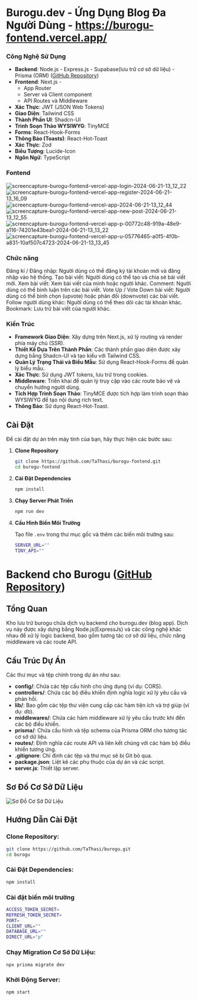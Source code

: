 # Burogu.dev - Ứng Dụng Blog Đa Người Dùng - https://burogu-fontend.vercel.app/

### Công Nghệ Sử Dụng
- **Backend**: Node.js - Express.js - Supabase(lưu trữ cơ sở dữ liệu) - Prisma (ORM)  ([GitHub Repository](https://github.com/TaThasi/burogu))
- **Frontend**: Next.js - 
  - App Router
  - Server và Client component
  - API Routes và Middleware
- **Xác Thực**: JWT (JSON Web Tokens)
- **Giao Diện**: Tailwind CSS
- **Thành Phần UI**: Shadcn-UI
- **Trình Soạn Thảo WYSIWYG**: TinyMCE
- **Forms**: React-Hook-Forms
- **Thông Báo (Toasts)**: React-Hot-Toast
- **Xác Thực**: Zod
- **Biểu Tượng**: Lucide-Icon
- **Ngôn Ngữ**: TypeScript

### Fontend 
![screencapture-burogu-fontend-vercel-app-login-2024-06-21-13_12_22](https://github.com/TaThasi/burogu-fontend/assets/120630656/5de88ca8-b197-44db-a22d-c4898da0031d)
![screencapture-burogu-fontend-vercel-app-register-2024-06-21-13_16_09](https://github.com/TaThasi/burogu-fontend/assets/120630656/655058a1-4043-4af6-a0e5-6f9e08d6018f)
![screencapture-burogu-fontend-vercel-app-2024-06-21-13_12_44](https://github.com/TaThasi/burogu-fontend/assets/120630656/c6710f8e-903c-467c-9571-e27f12a584d0)
![screencapture-burogu-fontend-vercel-app-new-post-2024-06-21-13_12_55](https://github.com/TaThasi/burogu-fontend/assets/120630656/b06f10e7-2e35-460f-a954-25eabd9bceb0)
![screencapture-burogu-fontend-vercel-app-p-00772c48-919a-48e9-a116-74201e43bea1-2024-06-21-13_13_22](https://github.com/TaThasi/burogu-fontend/assets/120630656/33198e4d-ed94-47bd-9326-a12e12e19b6d)
![screencapture-burogu-fontend-vercel-app-u-05776465-a0f5-4f0b-a831-10af507c4723-2024-06-21-13_13_45](https://github.com/TaThasi/burogu-fontend/assets/120630656/2766e43a-84e1-4c6d-9152-10c0e1db21e2)

### Chức năng

Đăng kí / Đăng nhập: Người dùng có thể đăng ký tài khoản mới và đăng nhập vào hệ thống.
Tạo bài viết: Người dùng có thể tạo và chia sẻ bài viết mới.
Xem bài viết: Xem bài viết của mình hoặc người khác.
Comment: Người dùng có thể bình luận trên các bài viết.
Vote Up / Vote Down bài viết: Người dùng có thể bình chọn (upvote) hoặc phản đối (downvote) các bài viết.
Follow người dùng khác: Người dùng có thể theo dõi các tài khoản khác.
Bookmark: Lưu trữ bài viết của người khác.

### Kiến Trúc

- **Framework Giao Diện**: Xây dựng trên Next.js, xử lý routing và render phía máy chủ (SSR).
- **Thiết Kế Dựa Trên Thành Phần**: Các thành phần giao diện được xây dựng bằng Shadcn-UI và tạo kiểu với Tailwind CSS.
- **Quản Lý Trạng Thái và Biểu Mẫu**: Sử dụng React-Hook-Forms để quản lý biểu mẫu.
- **Xác Thực**: Sử dụng JWT tokens, lưu trữ trong cookies.
- **Middleware**: Triển khai để quản lý truy cập vào các route bảo vệ và chuyển hướng người dùng.
- **Tích Hợp Trình Soạn Thảo**: TinyMCE được tích hợp làm trình soạn thảo WYSIWYG để tạo nội dung rich text.
- **Thông Báo**: Sử dụng React-Hot-Toast.

## Cài Đặt

Để cài đặt dự án trên máy tính của bạn, hãy thực hiện các bước sau:

1. **Clone Repository**

    ```sh
    git clone https://github.com/TaThasi/burogu-fontend.git
    cd burogu-fontend
    ```

2. **Cài Đặt Dependencies**

    ```sh
    npm install
    ```

3. **Chạy Server Phát Triển**

    ```sh
    npm run dev
    ```

4. **Cấu Hình Biến Môi Trường**

    Tạo file `.env` trong thư mục gốc và thêm các biến môi trường sau:

    ```sh
    SERVER_URL=""
    TINY_API=""
    ```
# Backend cho Burogu ([GitHub Repository](https://github.com/TaThasi/burogu))

## Tổng Quan
Kho lưu trữ burogu chứa dịch vụ backend cho burogu.dev (blog app). Dịch vụ này được xây dựng bằng Node.js(ExpressJs) và các công nghệ khác nhau để xử lý logic backend, bao gồm tương tác cơ sở dữ liệu, chức năng middleware và các route API.

## Cấu Trúc Dự Án
Các thư mục và tệp chính trong dự án như sau:

- **config/**: Chứa các tệp cấu hình cho ứng dụng (ví dụ: CORS).
- **controllers/**: Chứa các bộ điều khiển định nghĩa logic xử lý yêu cầu và phản hồi.
- **lib/**: Bao gồm các tệp thư viện cung cấp các hàm tiện ích và trợ giúp (ví dụ: db).
- **middlewares/**: Chứa các hàm middleware xử lý yêu cầu trước khi đến các bộ điều khiển.
- **prisma/**: Chứa cấu hình và tệp schema của Prisma ORM cho tương tác cơ sở dữ liệu.
- **routes/**: Định nghĩa các route API và liên kết chúng với các hàm bộ điều khiển tương ứng.
- **.gitignore**: Chỉ định các tệp và thư mục sẽ bị Git bỏ qua.
- **package.json**: Liệt kê các phụ thuộc của dự án và các script.
- **server.js**: Thiết lập server.

## Sơ Đồ Cơ Sở Dữ Liệu
![Sơ Đồ Cơ Sở Dữ Liệu](https://github.com/TaThasi/burogu/assets/120630656/9c4766db-d5fc-4d6a-b0f2-188410351c4a)

## Hướng Dẫn Cài Đặt

### Clone Repository:
```sh
git clone https://github.com/TaThasi/burogu.git
cd burogu
```
### Cài Đặt Dependencies:
```sh
npm install
```
### Cài đặt biến môi trường
```sh
ACCESS_TOKEN_SECRET=
REFRESH_TOKEN_SECRET=
PORT=
CLIENT_URL=""
DATABASE_URL=""
DIRECT_URL="p"
```
### Chạy Migration Cơ Sở Dữ Liệu:
```sh
npx prisma migrate dev
```
### Khởi Động Server:
```sh
npm start
```


